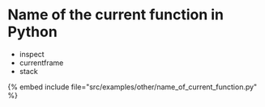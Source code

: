 # Name of the current function in Python

* inspect
* currentframe
* stack

{% embed include file="src/examples/other/name_of_current_function.py" %}


